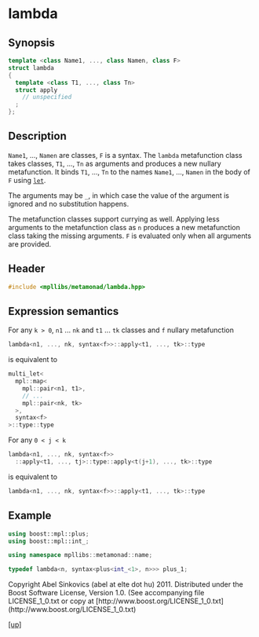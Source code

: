 # lambda

## Synopsis

```cpp
template <class Name1, ..., class Namen, class F>
struct lambda
{
  template <class T1, ..., class Tn>
  struct apply
    // unspecified
  ;
};
```

## Description

`Name1`, ..., `Namen` are classes, `F` is a syntax. The `lambda` metafunction
class takes classes, `T1`, ..., `Tn` as arguments and produces a new nullary
metafunction. It binds `T1`, ..., `Tn` to the names `Name1`, ..., `Namen` in the
body of `F` using [`let`](let.html).

The arguments may be `_`, in which case the value of the argument is ignored and
no substitution happens.

The metafunction classes support currying as well. Applying less arguments to
the metafunction class as `n` produces a new metafunction class taking the
missing arguments. `F` is evaluated only when all arguments are provided.

## Header

```cpp
#include <mpllibs/metamonad/lambda.hpp>
```

## Expression semantics

For any `k > 0`, `n1` ... `nk` and `t1` ... `tk` classes and `f` nullary
metafunction

```cpp
lambda<n1, ..., nk, syntax<f>>::apply<t1, ..., tk>::type
```

is equivalent to

```cpp
multi_let<
  mpl::map<
    mpl::pair<n1, t1>,
    // ...
    mpl::pair<nk, tk>
  >,
  syntax<f>
>::type::type
```

For any `0 < j < k`

```cpp
lambda<n1, ..., nk, syntax<f>>
  ::apply<t1, ..., tj>::type::apply<t(j+1), ..., tk>::type
```

is equivalent to

```cpp
lambda<n1, ..., nk, syntax<f>>::apply<t1, ..., tk>::type
```

## Example

```cpp
using boost::mpl::plus;
using boost::mpl::int_;

using namespace mpllibs::metamonad::name;

typedef lambda<n, syntax<plus<int_<1>, n>>> plus_1;
```

<p class="copyright">
Copyright Abel Sinkovics (abel at elte dot hu) 2011.
Distributed under the Boost Software License, Version 1.0.
(See accompanying file LICENSE_1_0.txt or copy at
[http://www.boost.org/LICENSE_1_0.txt](http://www.boost.org/LICENSE_1_0.txt)
</p>

[[up]](reference.html)



